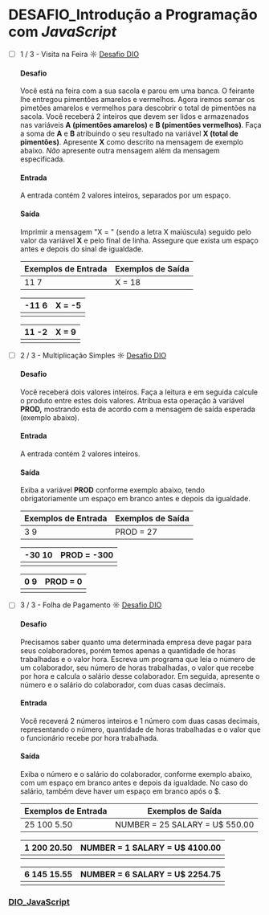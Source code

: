 # DESAFIO_Introdução a Programação com *JavaScript*

- [ ] 1 / 3 - Visita na Feira ☼ [Desafio DIO](https://web.digitalinnovation.one/coding/introducao-a-programacao-com-javascript/algorithm/visita-na-feira)

  #### Desafio

  Você está na feira com a sua sacola e parou em uma banca. O feirante lhe entregou pimentões amarelos e vermelhos. Agora iremos somar os pimetões amarelos e vermelhos para descobrir o total de pimentões na sacola. Você receberá 2 inteiros que devem ser lidos e armazenados nas variáveis **A (pimentões amarelos)** e **B (pimentões vermelhos)**. Faça a soma de **A** e **B** atribuindo o seu resultado na variável **X (total de pimentões)**. Apresente **X** como descrito na mensagem de exemplo abaixo. *Não* apresente outra mensagem além da mensagem especificada.

  #### Entrada

  A entrada contém 2 valores inteiros, separados por um espaço.

  #### Saída

  Imprimir a mensagem "X = " (sendo a letra X maiúscula) seguido pelo valor da variável **X** e pelo final de linha. Assegure que exista um espaço antes e depois do sinal de igualdade.

   

  | Exemplos de Entrada | Exemplos de Saída |
  | ------------------- | ----------------- |
  | 11 7                | X = 18            |

  | -11 6 | X = -5 |
  | ----- | ------ |
  |       |        |

  | 11 -2 | X = 9 |
  | ----- | ----- |
  |       |       |

- [ ] 2 / 3 - Multiplicação Simples ☼ [Desafio DIO](https://web.digitalinnovation.one/coding/introducao-a-programacao-com-javascript/algorithm/multiplicacao-simples)

  #### Desafio

  Você receberá dois valores inteiros. Faça a leitura e em seguida calcule o produto entre estes dois valores. Atribua esta operação à variável **PROD,** mostrando esta de acordo com a mensagem de saída esperada (exemplo abaixo).  

  #### Entrada

  A entrada contém 2 valores inteiros.

  #### Saída

  Exiba a variável **PROD** conforme exemplo abaixo, tendo obrigatoriamente um espaço em branco antes e depois da igualdade.

   

  | Exemplos de Entrada | Exemplos de Saída |
  | ------------------- | ----------------- |
  | 3 9                 | PROD = 27         |

  | -30 10 | PROD = -300 |
  | ------ | ----------- |
  |        |             |

  | 0 9  | PROD = 0 |
  | ---- | -------- |
  |      |          |

- [ ] 3 / 3 - Folha de Pagamento ☼ [Desafio DIO](https://web.digitalinnovation.one/coding/introducao-a-programacao-com-javascript/algorithm/folha-de-pagamento)

  #### Desafio

  Precisamos saber quanto uma determinada empresa deve pagar para seus colaboradores, porém temos apenas a quantidade de horas trabalhadas e o valor hora. Escreva um programa que leia o número de um colaborador, seu número de horas trabalhadas, o valor que recebe por hora e calcula o salário desse colaborador. Em seguida, apresente o número e o salário do colaborador, com duas casas decimais.

  #### Entrada

  Você receverá 2 números inteiros e 1 número com duas casas decimais, representando o número, quantidade de horas trabalhadas e o valor que o funcionário recebe por hora trabalhada.

  #### Saída

  Exiba o número e o salário do colaborador, conforme exemplo abaixo, com um espaço em branco antes e depois da igualdade. No caso do salário, também deve haver um espaço em branco após o $.

  

  | Exemplos de Entrada | Exemplos de Saída              |
  | ------------------- | ------------------------------ |
  | 25 100 5.50         | NUMBER = 25 SALARY = U$ 550.00 |

  | 1 200 20.50 | NUMBER = 1 SALARY = U$ 4100.00 |
  | ----------- | ------------------------------ |
  |             |                                |

  | 6 145 15.55 | NUMBER = 6 SALARY = U$ 2254.75 |
  | ----------- | ------------------------------ |
  |             |                                |

### [DIO_JavaScript](https://github.com/kakanew/DIO_JavaScript)

